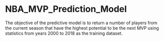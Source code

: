 # NBA_MVP_Prediction_Model
The objective of the predictive model is to return a number of players from the current season that have the highest potential to be the next MVP using statistics from years 2000 to 2018 as the training dataset.
